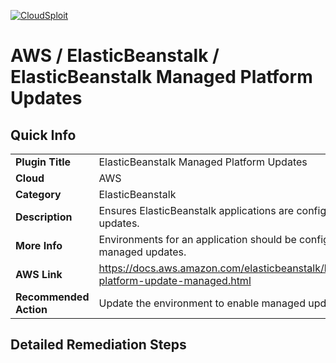 [![CloudSploit](https://cloudsploit.com/img/logo-new-big-text-100.png "CloudSploit")](https://cloudsploit.com)

# AWS / ElasticBeanstalk / ElasticBeanstalk Managed Platform Updates

## Quick Info

| | |
|-|-|
| **Plugin Title** | ElasticBeanstalk Managed Platform Updates |
| **Cloud** | AWS |
| **Category** | ElasticBeanstalk |
| **Description** | Ensures ElasticBeanstalk applications are configured to use managed updates. |
| **More Info** | Environments for an application should be configured to allow platform managed updates. |
| **AWS Link** | https://docs.aws.amazon.com/elasticbeanstalk/latest/dg/environment-platform-update-managed.html |
| **Recommended Action** | Update the environment to enable managed updates. |

## Detailed Remediation Steps





